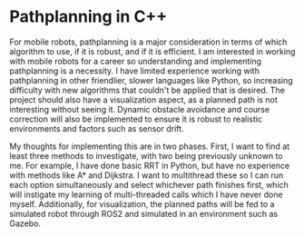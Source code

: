 # Pathplanning in C++

For mobile robots, pathplanning is a major consideration in terms of which algorithm to use, if it is robust, and if it is efficient. 
I am interested in working with mobile robots for a career so understanding and implementing pathplanning is a necessity.
I have limited experience working with pathplanning in other friendlier, slower languages like Python, so increasing difficulty with new algorithms that couldn't be applied that is desired.
The project should also have a visualization aspect, as a planned path is not interesting without seeing it.
Dynamic obstacle avoidance and course correction will also be implemented to ensure it is robust to realistic environments and factors such as sensor drift.

My thoughts for implementing this are in two phases. First, I want to find at least three methods to investigate, with two being previously unknown to me. 
For example, I have done basic RRT in Python, but have no experience with methods like A* and Dijkstra.
I want to multithread these so I can run each option simultaneously and select whichever path finishes first, which will instigate my learning of multi-threaded calls which I have never done myself.
Additionally, for visualization, the planned paths will be fed to a simulated robot through ROS2 and simulated in an environment such as Gazebo.
